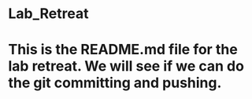 ﻿# Lab_Retreat
# This is the README.md file for the lab retreat. We will see if we can do the git committing and pushing.